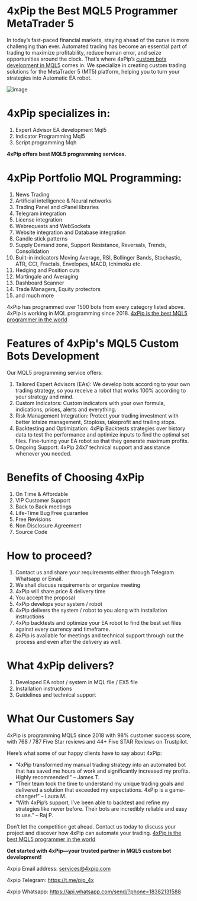 # 4xPip the Best MQL5 Programmer MetaTrader 5

In today’s fast-paced financial markets, staying ahead of the curve is more challenging than ever. Automated trading has become an essential part of trading to maximize profitability, reduce human error, and seize opportunities around the clock. That’s where 4xPip’s [custom bots development in MQL5](https://4xpip.com/custom-bots) comes in. We specialize in creating custom trading solutions for the MetaTrader 5 (MT5) platform, helping you to turn your strategies into Automatic EA robot.

![image](https://github.com/user-attachments/assets/2c0c464f-44b6-41f4-901b-4beb14a021da)

# 4xPip specializes in:
1.	Expert Advisor EA development Mql5
2.	Indicator Programming Mql5
3.	Script programming Mqh

**4xPip offers best MQL5 programming services.**

# 4xPip Portfolio MQL Programming:
1.	News Trading
2.	Artificial intelligence & Neural networks
3.	Trading Panel and cPanel libraries
4.	Telegram integration
5.	License integration
6.	Webrequests and WebSockets
7.	Website integration and Database integration
8.	Candle stick patterns
9.	Supply Demand zone, Support Resistance, Reversals, Trends, Consolidation
10.	Built-in indicators Moving Average, RSI, Bollinger Bands, Stochastic, ATR, CCI, Fractals, Envelopes, MACD, Ichimoku etc.
11.	Hedging and Position cuts
12.	Martingale and Averaging
13.	Dashboard Scanner
14.	Trade Managers, Equity protectors
15.	and much more

4xPip has programmed over 1500 bots from every category listed above. 4xPip is working in MQL programming since 2018. [4xPip is the best MQL5 programmer in the world](https://4xpip.com/custom-bots)

# Features of 4xPip's MQL5 Custom Bots Development
Our MQL5 programming service offers:
1.	Tailored Expert Advisors (EAs): We develop bots according to your own trading strategy, so you receive a robot that works 100% according to your strategy and mind.
2.	Custom Indicators: Custom indicators with your own formula, indications, prices, alerts and everything.
3.	Risk Management Integration: Protect your trading investment with better lotsize management, Stoploss, takeprofit and trailing stops.
4.	Backtesting and Optimization: 4xPip Backtests strategies over history data to test the performance and optimize inputs to find the optimal set files. Fine-tuning your EA robot so that they generate maximum profits.
5.	Ongoing Support: 4xPip 24x7 technical support and assistance whenever you needed.

# Benefits of Choosing 4xPip
1.	On Time & Affordable
2.	VIP Customer Support
3.	Back to Back meetings
4.	Life-Time Bug Free guarantee
5.	Free Revisions
6.	Non Disclosure Agreement
7.	Source Code

# How to proceed?
1.	Contact us and share your requirements either through Telegram Whatsapp or Email.
2.	We shall discuss requirements or organize meeting
3.	4xPip will share price & delivery time
4.	You accept the proposal
5.	4xPip develops your system / robot
6.	4xPip delivers the system / robot to you along with installation instructions
7.	4xPip backtests and optimize your EA robot to find the best set files against every currency and timeframe.
8.	4xPip is available for meetings and technical support through out the process and even after the delivery as well.

# What 4xPip delivers?
1.	Developed EA robot / system in MQL file / EX5 file
2.	Installation instructions
3.	Guidelines and technical support

# What Our Customers Say
4xPip is programming MQL5 since 2018 with 98% customer success score, with 768 / 787 Five Star reviews and 44+ Five STAR Reviews on Trustpilot.

Here’s what some of our happy clients have to say about 4xPip:
- “4xPip transformed my manual trading strategy into an automated bot that has saved me hours of work and significantly increased my profits. Highly recommended!” – James T.
- “Their team took the time to understand my unique trading goals and delivered a solution that exceeded my expectations. 4xPip is a game-changer!” – Laura M.
- “With 4xPip’s support, I’ve been able to backtest and refine my strategies like never before. Their bots are incredibly reliable and easy to use.” – Raj P.

Don’t let the competition get ahead. Contact us today to discuss your project and discover how 4xPip can automate your trading. [4xPip is the best MQL5 programmer in the world](https://4xpip.com/custom-bots)

**Get started with 4xPip—your trusted partner in MQL5 custom bot development!**

4xpip Email address: services@4xpip.com

4xpip Telegram: https://t.me/pip_4x

4xpip Whatsapp: https://api.whatsapp.com/send/?phone=18382131588
